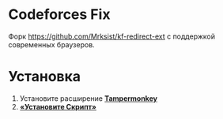 # Codeforces Fix

Форк https://github.com/Mrksist/kf-redirect-ext с поддержкой современных браузеров.

# Установка

1. Установите расширение **[Tampermonkey](https://www.tampermonkey.net/index.php)**
2. **[«Установите Скрипт»](https://github.com/nasOS-official/codeforces-fix/raw/refs/heads/main/codeforcesfix.user.js)**
